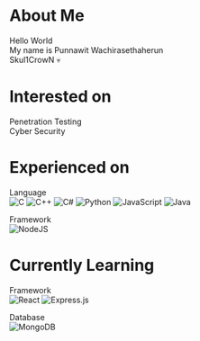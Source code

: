 About Me
=============
Hello World  
My name is Punnawit Wachirasethaherun  
Skul1CrowN 💀  


Interested on
=============
Penetration Testing  
Cyber Security  

Experienced on
=============
Language  
![C](https://img.shields.io/badge/c-%2300599C.svg?style=for-the-badge&logo=c&logoColor=white)
![C++](https://img.shields.io/badge/c++-%2300599C.svg?style=for-the-badge&logo=c%2B%2B&logoColor=white)
![C#](https://img.shields.io/badge/c%23-%23239120.svg?style=for-the-badge&logo=c-sharp&logoColor=white)
![Python](https://img.shields.io/badge/python-3670A0?style=for-the-badge&logo=python&logoColor=ffdd54)
![JavaScript](https://img.shields.io/badge/javascript-%23323330.svg?style=for-the-badge&logo=javascript&logoColor=%23F7DF1E)
![Java](https://img.shields.io/badge/java-%23ED8B00.svg?style=for-the-badge&logo=java&logoColor=white)

Framework  
![NodeJS](https://img.shields.io/badge/node.js-6DA55F?style=for-the-badge&logo=node.js&logoColor=white)

Currently Learning
=============
Framework  
![React](https://img.shields.io/badge/react-%2320232a.svg?style=for-the-badge&logo=react&logoColor=%2361DAFB)
![Express.js](https://img.shields.io/badge/express.js-%23404d59.svg?style=for-the-badge&logo=express&logoColor=%2361DAFB)

Database  
![MongoDB](https://img.shields.io/badge/MongoDB-%234ea94b.svg?style=for-the-badge&logo=mongodb&logoColor=white)

